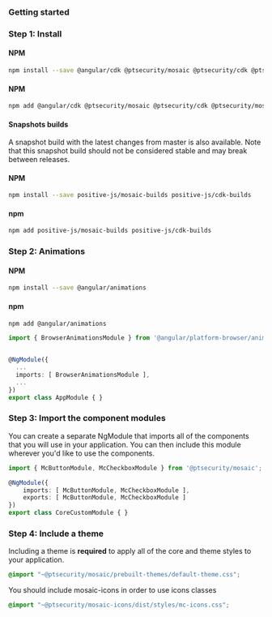 ### Getting started

### Step 1: Install

#### NPM
```bash
npm install --save @angular/cdk @ptsecurity/mosaic @ptsecurity/cdk @ptsecurity/mosaic-icons @ptsecurity/mosaic-luxon-adapter @ptsecurity/mosaic-moment-adapter moment @messageformat/core
```

#### NPM
```bash
npm add @angular/cdk @ptsecurity/mosaic @ptsecurity/cdk @ptsecurity/mosaic-icons @ptsecurity/mosaic-luxon-adapter @ptsecurity/mosaic-moment-adapter moment @messageformat/core
```

#### Snapshots builds
A snapshot build with the latest changes from master is also available.
Note that this snapshot build should not be considered stable and may break between releases.

#### NPM
```bash
npm install --save positive-js/mosaic-builds positive-js/cdk-builds
```

#### npm
```bash
npm add positive-js/mosaic-builds positive-js/cdk-builds
```

### Step 2: Animations

#### NPM
```bash
npm install --save @angular/animations
```

#### npm
```bash
npm add @angular/animations
```

```ts
import { BrowserAnimationsModule } from '@angular/platform-browser/animations';


@NgModule({
  ...
  imports: [ BrowserAnimationsModule ],
  ...
})
export class AppModule { }
```

### Step 3: Import the component modules

You can create a separate NgModule that imports all of the components that you will use in your application.
You can then include this module wherever you'd like to use the components.

```ts
import { McButtonModule, McCheckboxModule } from '@ptsecurity/mosaic';

@NgModule({
    imports: [ McButtonModule, McCheckboxModule ],
    exports: [ McButtonModule, McCheckboxModule ]
})
export class CoreCustomModule { }
```

### Step 4: Include a theme

Including a theme is **required** to apply all of the core and theme styles to your application.

```css
@import "~@ptsecurity/mosaic/prebuilt-themes/default-theme.css";
```

You should include mosaic-icons in order to use icons classes

```css
@import "~@ptsecurity/mosaic-icons/dist/styles/mc-icons.css";
```
